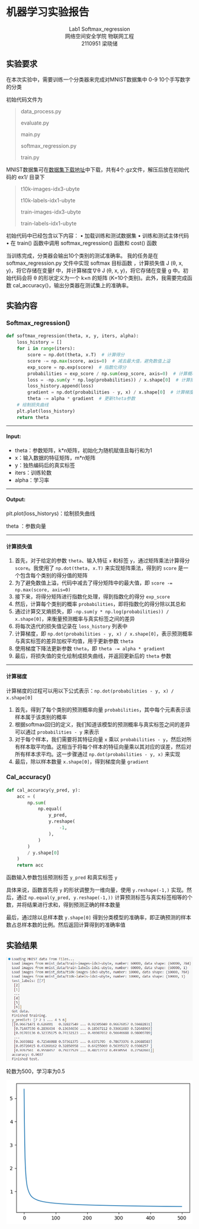 # 机器学习实验报告

<center>Lab1 Softmax_regression</center>

<center>网络空间安全学院 物联网工程</center>

<center>2110951 梁晓储</center>



## 实验要求

在本次实验中，需要训练⼀个分类器来完成对MNIST数据集中 0-9 10个手写数字的分类



初始代码文件为

> data_process.py
>
> evaluate.py
>
> main.py
>
> softmax_regression.py
>
> train.py



MNIST数据集可在[数据集下载地址](http://yann.lecun.com/exdb/mnist/)中下载，共有4个.gz文件，解压后放在初始代码的 ex1/ 目录下

> t10k-images-idx3-ubyte
>
> t10k-labels-idx1-ubyte
>
> train-images-idx3-ubyte
>
> train-labels-idx1-ubyte



初始代码中已经包含以下内容：
•  加载训练和测试数据集
•  训练和测试主体代码
•  在  train()  函数中调用  softmax_regression() 函数和  cost() 函数

当训练完成，分类器会输出10个类别的测试准确率。
我的任务是在 softmax_regression.py 文件中实现 softmax 目标函数 ，计算损失值 J (θ, x, y)，将它存储在变量f 中，并计算梯度∇θ J (θ, x, y)，将它存储在变量 g 中。初始代码会将 θ 的形状定义为⼀个 k×n 的矩阵  (K=10个类别)。此外，我需要完成函数 cal_accuracy()，输出分类器在测试集上的准确率。



## 实验内容

### Softmax_regression()

```python
def softmax_regression(theta, x, y, iters, alpha):
    loss_history = []
    for i in range(iters):
        score = np.dot(theta, x.T)  # 计算得分
        score -= np.max(score, axis=0)  # 减去最大值，避免数值上溢
        exp_score = np.exp(score)  # 指数化得分
        probabilities = exp_score / np.sum(exp_score, axis=0)  # 计算概率
        loss = -np.sum(y * np.log(probabilities)) / x.shape[0]  # 计算损失
        loss_history.append(loss)
        gradient = np.dot(probabilities - y, x) / x.shape[0]  # 计算梯度
        theta -= alpha * gradient  # 更新theta参数
    # 绘制损失曲线
    plt.plot(loss_history)
    return theta
```

---

#### Input:

 - theta：参数矩阵，k*n矩阵，初始化为随机赋值且每行和为1
 - x：输入数据的特征矩阵，m*n矩阵
 - y：独热编码后的真实标签
 - iters：训练轮数
 - alpha：学习率

---

#### Output:

 plt.plot(loss_historys)：绘制损失曲线

 theta ：参数向量

---

#### 计算损失值

1. 首先，对于给定的参数 `theta`、输入特征 `x` 和标签 `y`，通过矩阵乘法计算得分 `score`。我使用了 `np.dot(theta, x.T)` 来实现矩阵乘法，得到的 `score` 是一个包含每个类别的得分值的矩阵
2. 为了避免数值上溢，代码中减去了得分矩阵中的最大值，即 `score -= np.max(score, axis=0)`
3. 接下来，将得分矩阵进行指数化处理，得到指数化的得分 `exp_score`
4. 然后，计算每个类别的概率 `probabilities`，即将指数化的得分除以其总和
5. 通过计算交叉熵损失，即 `-np.sum(y * np.log(probabilities)) / x.shape[0]`，来衡量预测概率与真实标签之间的差异
6. 将每次迭代的损失值记录在 `loss_history` 列表中
7. 计算梯度，即 `np.dot(probabilities - y, x) / x.shape[0]`，表示预测概率与真实标签的差异加权平均值，用于更新参数 `theta`
8. 使用梯度下降法更新参数 `theta`，即 `theta -= alpha * gradient`
9. 最后，将损失值的变化绘制成损失曲线，并返回更新后的 `theta` 参数

---

#### 计算梯度

计算梯度的过程可以用以下公式表示：`np.dot(probabilities - y, x) / x.shape[0]`

1. 首先，得到了每个类别的预测概率向量 `probabilities`，其中每个元素表示该样本属于该类别的概率
2. 根据softmax回归的定义，我们知道该模型的预测概率与真实标签之间的差异可以通过 `probabilities - y` 来表示
3. 对于每个样本，我们需要将其特征向量 `x` 乘以 `probabilities - y`，然后对所有样本取平均值。这相当于将每个样本的特征向量乘以其对应的误差，然后对所有样本求平均。这一步骤通过 `np.dot(probabilities - y, x)` 来实现
4. 最后，除以样本数量 `x.shape[0]`，得到梯度向量 `gradient`



### Cal_accuracy()

```python
def cal_accuracy(y_pred, y):
    acc = (
        np.sum(
            np.equal(
                y_pred,
                y.reshape(
                    -1,
                ),
            )
        )
        / y.shape[0]
    )
    return acc
```

函数输入参数包括预测标签 `y_pred` 和真实标签 `y`

具体来说，函数首先将 `y` 的形状调整为一维向量，使用 `y.reshape(-1,)` 实现。然后，通过 `np.equal(y_pred, y.reshape(-1,))` 计算预测标签与真实标签相等的个数，并将结果进行求和，得到预测正确的样本数量

最后，通过除以总样本数 `y.shape[0]` 得到分类模型的准确率，即正确预测的样本数占总样本数的比例。然后返回计算得到的准确率值



## 实验结果

![image-20231124101022244](./assets/image-20231124101022244.png)

轮数为500，学习率为0.5

![image-20231124101353579](./assets/image-20231124101353579.png)
